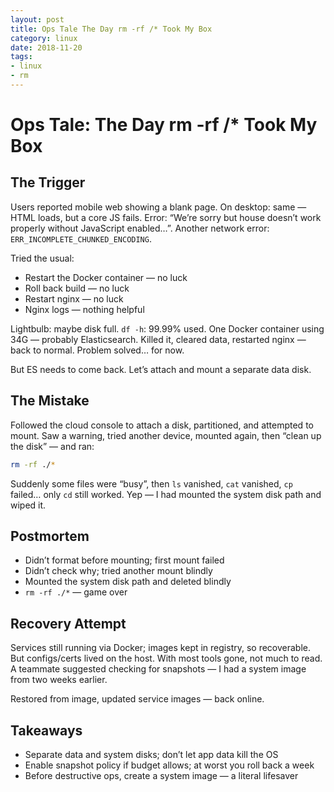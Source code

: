 ```yaml
---
layout: post
title: Ops Tale The Day rm -rf /* Took My Box
category: linux
date: 2018-11-20
tags:
- linux
- rm
---
```


# Ops Tale: The Day rm -rf /* Took My Box

## The Trigger

Users reported mobile web showing a blank page. On desktop: same — HTML loads, but a core JS fails. Error: “We’re sorry but house doesn’t work properly without JavaScript enabled…”. Another network error: `ERR_INCOMPLETE_CHUNKED_ENCODING`.

Tried the usual:

- Restart the Docker container — no luck
- Roll back build — no luck
- Restart nginx — no luck
- Nginx logs — nothing helpful

Lightbulb: maybe disk full. `df -h`: 99.99% used. One Docker container using 34G — probably Elasticsearch. Killed it, cleared data, restarted nginx — back to normal. Problem solved… for now.

But ES needs to come back. Let’s attach and mount a separate data disk.

## The Mistake

Followed the cloud console to attach a disk, partitioned, and attempted to mount. Saw a warning, tried another device, mounted again, then “clean up the disk” — and ran:

```sh
rm -rf ./*
```

Suddenly some files were “busy”, then `ls` vanished, `cat` vanished, `cp` failed… only `cd` still worked. Yep — I had mounted the system disk path and wiped it.

## Postmortem

- Didn’t format before mounting; first mount failed
- Didn’t check why; tried another mount blindly
- Mounted the system disk path and deleted blindly
- `rm -rf ./*` — game over

## Recovery Attempt

Services still running via Docker; images kept in registry, so recoverable. But configs/certs lived on the host. With most tools gone, not much to read. A teammate suggested checking for snapshots — I had a system image from two weeks earlier.

Restored from image, updated service images — back online.

## Takeaways

- Separate data and system disks; don’t let app data kill the OS
- Enable snapshot policy if budget allows; at worst you roll back a week
- Before destructive ops, create a system image — a literal lifesaver

